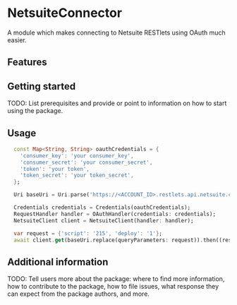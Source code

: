 <!--
This README describes the package. If you publish this package to pub.dev,
this README's contents appear on the landing page for your package.

For information about how to write a good package README, see the guide for
[writing package pages](https://dart.dev/guides/libraries/writing-package-pages).

For general information about developing packages, see the Dart guide for
[creating packages](https://dart.dev/guides/libraries/create-library-packages)
and the Flutter guide for
[developing packages and plugins](https://flutter.dev/developing-packages).
-->

# NetsuiteConnector

A module which makes connecting to Netsuite RESTlets using OAuth much easier.

## Features

## Getting started

TODO: List prerequisites and provide or point to information on how to
start using the package.

## Usage

<!-- TODO: Include short and useful examples for package users. Add longer examples
to `/example` folder. -->

```dart
  const Map<String, String> oauthCredentials = {
    'consumer_key': 'your consumer_key',
    'consumer_secret': 'your consumer_secret',
    'token': 'your token',
    'token_secret': 'your token_secret',
  };

  Uri baseUri = Uri.parse('https://<ACCOUNT_ID>.restlets.api.netsuite.com/app/site/hosting/restlet.nl');

  Credentials credentials = Credentials(oauthCredentials);
  RequestHandler handler = OAuthHandler(credentials: credentials);
  NetsuiteClient client = NetsuiteClient(handler: handler);

  var request = {'script': '215', 'deploy': '1'};
  await client.get(baseUri.replace(queryParameters: request)).then((res) => print(res.body));
```

## Additional information

TODO: Tell users more about the package: where to find more information, how to
contribute to the package, how to file issues, what response they can expect
from the package authors, and more.
